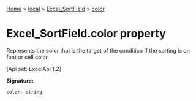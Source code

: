 [Home](./index) &gt; [local](local.md) &gt; [Excel\_SortField](local.excel_sortfield.md) &gt; [color](local.excel_sortfield.color.md)

# Excel\_SortField.color property

Represents the color that is the target of the condition if the sorting is on font or cell color. 

 \[Api set: ExcelApi 1.2\]

**Signature:**
```javascript
color: string
```
